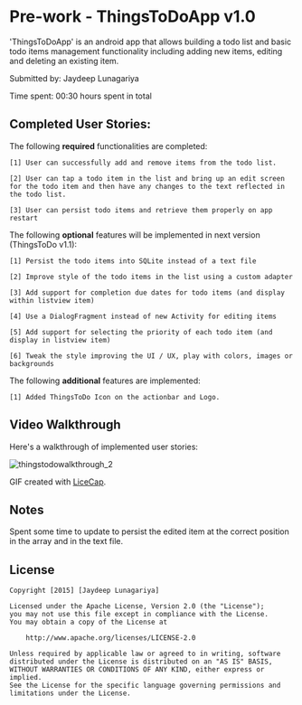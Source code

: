 # Pre-work - ThingsToDoApp v1.0

'ThingsToDoApp' is an android app that allows building a todo list and basic todo items management functionality including adding new items, editing and deleting an existing item.

Submitted by: Jaydeep Lunagariya

Time spent: 00:30 hours spent in total

## Completed User Stories:


The following **required** functionalities are completed:

	[1] User can successfully add and remove items from the todo list.

	[2] User can tap a todo item in the list and bring up an edit screen for the todo item and then have any changes to the text reflected in the todo list.

	[3] User can persist todo items and retrieve them properly on app restart


The following **optional** features will be implemented in next version (ThingsToDo v1.1):

	[1] Persist the todo items into SQLite instead of a text file

	[2] Improve style of the todo items in the list using a custom adapter

	[3] Add support for completion due dates for todo items (and display within listview item)

	[4] Use a DialogFragment instead of new Activity for editing items

	[5] Add support for selecting the priority of each todo item (and display in listview item)

	[6] Tweak the style improving the UI / UX, play with colors, images or backgrounds


The following **additional** features are implemented:

	[1] Added ThingsToDo Icon on the actionbar and Logo.

## Video Walkthrough 

Here's a walkthrough of implemented user stories:

![thingstodowalkthrough_2](https://cloud.githubusercontent.com/assets/3895739/11026653/e1d9282a-8661-11e5-9ce2-8de12e6c8079.gif)

GIF created with [LiceCap](http://www.cockos.com/licecap/).

## Notes

Spent some time to update to persist the edited item at the correct position in the array and in the text file.

## License

    Copyright [2015] [Jaydeep Lunagariya]

    Licensed under the Apache License, Version 2.0 (the "License");
    you may not use this file except in compliance with the License.
    You may obtain a copy of the License at

        http://www.apache.org/licenses/LICENSE-2.0

    Unless required by applicable law or agreed to in writing, software
    distributed under the License is distributed on an "AS IS" BASIS,
    WITHOUT WARRANTIES OR CONDITIONS OF ANY KIND, either express or implied.
    See the License for the specific language governing permissions and
    limitations under the License.
